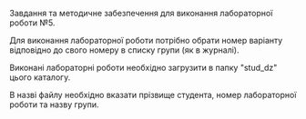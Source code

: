 Завдання та методичне забезпечення для виконання лабораторної роботи №5.

Для виконання лабораторної роботи потрібно обрати номер варіанту відповідно до свого номеру в списку групи (як в журналі).

Виконані лабораторні роботи необхідно загрузити в папку "stud_dz" цього каталогу.

В назві файлу необхідно вказати прізвище студента, номер лабораторної роботи та назву групи.
